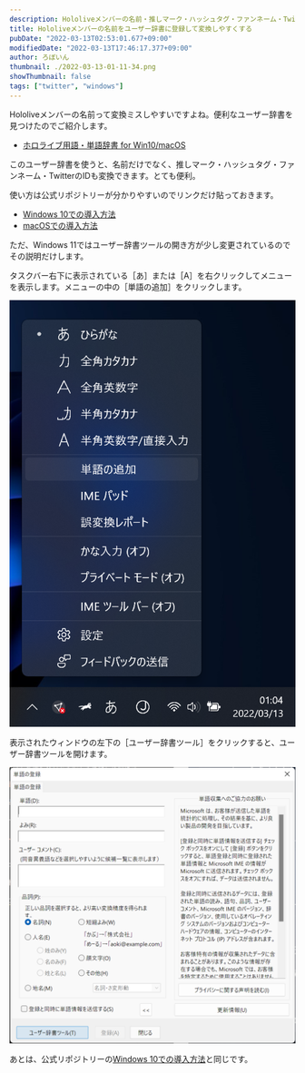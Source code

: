 ```yaml
---
description: Hololiveメンバーの名前・推しマーク・ハッシュタグ・ファンネーム・TwitterのIDを変換で出せるようにするユーザー辞書を紹介します。
title: Hololiveメンバーの名前をユーザー辞書に登録して変換しやすくする
pubDate: "2022-03-13T02:53:01.677+09:00"
modifiedDate: "2022-03-13T17:46:17.377+09:00"
author: ろぼいん
thumbnail: ./2022-03-13-01-11-34.png
showThumbnail: false
tags: ["twitter", "windows"]
---
```


Hololiveメンバーの名前って変換ミスしやすいですよね。便利なユーザー辞書を見つけたのでご紹介します。

- [ホロライブ用語・単語辞書 for Win10/macOS](https://github.com/heppokofrontend/hololive-dictionary)

このユーザー辞書を使うと、名前だけでなく、推しマーク・ハッシュタグ・ファンネーム・TwitterのIDも変換できます。とても便利。

使い方は公式リポジトリーが分かりやすいのでリンクだけ貼っておきます。

- [Windows 10での導入方法](https://github.com/heppokofrontend/hololive-dictionary/blob/main/WINDOWS.md)
- [macOSでの導入方法](https://github.com/heppokofrontend/hololive-dictionary/blob/main/MACOS.md)

ただ、Windows 11ではユーザー辞書ツールの開き方が少し変更されているのでその説明だけします。

タスクバー右下に表示されている［あ］または［A］を右クリックしてメニューを表示します。メニューの中の［単語の追加］をクリックします。

![IMEオプションを開いたようす](./2022-03-13-01-11-34.png)

表示されたウィンドウの左下の［ユーザー辞書ツール］をクリックすると、ユーザー辞書ツールを開けます。

![［単語の登録］ウィンドウ](./2022-03-13-01-13-54.png)

あとは、公式リポジトリーの[Windows 10での導入方法](https://github.com/heppokofrontend/hololive-dictionary/blob/main/WINDOWS.md)と同じです。
